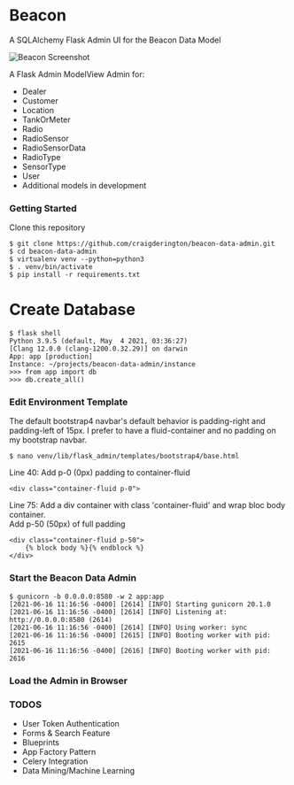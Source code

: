 # Beacon 
A SQLAlchemy Flask Admin UI for the Beacon Data Model

![Beacon Screenshot](https://aws-beacon-s3.s3.us-west-2.amazonaws.com/inspinia/img/beacon_screenshot.png)

A Flask Admin ModelView Admin for:

* Dealer
* Customer
* Location
* TankOrMeter
* Radio
* RadioSensor
* RadioSensorData
* RadioType
* SensorType
* User
* Additional models in development

### Getting Started

Clone this repository

```
$ git clone https://github.com/craigderington/beacon-data-admin.git
$ cd beacon-data-admin
$ virtualenv venv --python=python3
$ . venv/bin/activate
$ pip install -r requirements.txt
```

# Create Database

```
$ flask shell
Python 3.9.5 (default, May  4 2021, 03:36:27) 
[Clang 12.0.0 (clang-1200.0.32.29)] on darwin
App: app [production]
Instance: ~/projects/beacon-data-admin/instance
>>> from app import db
>>> db.create_all()
```

### Edit Environment Template

The default bootstrap4 navbar's default behavior is padding-right and padding-left of 15px.  I prefer to have a fluid-container and no padding on my bootstrap navbar.

```
$ nano venv/lib/flask_admin/templates/bootstrap4/base.html
```

Line 40: 
Add p-0 (0px) padding to container-fluid

```
<div class="container-fluid p-0">
```

Line 75: 
Add a div container with class 'container-fluid' and wrap bloc body container.  
Add p-50 (50px) of full padding
```
<div class="container-fluid p-50">
    {% block body %}{% endblock %}
</div>
```

### Start the Beacon Data Admin
```
$ gunicorn -b 0.0.0.0:8580 -w 2 app:app
[2021-06-16 11:16:56 -0400] [2614] [INFO] Starting gunicorn 20.1.0
[2021-06-16 11:16:56 -0400] [2614] [INFO] Listening at: http://0.0.0.0:8580 (2614)
[2021-06-16 11:16:56 -0400] [2614] [INFO] Using worker: sync
[2021-06-16 11:16:56 -0400] [2615] [INFO] Booting worker with pid: 2615
[2021-06-16 11:16:56 -0400] [2616] [INFO] Booting worker with pid: 2616
```

### Load the Admin in Browser


### TODOS

* User Token Authentication
* Forms &amp; Search Feature
* Blueprints
* App Factory Pattern
* Celery Integration
* Data Mining/Machine Learning



